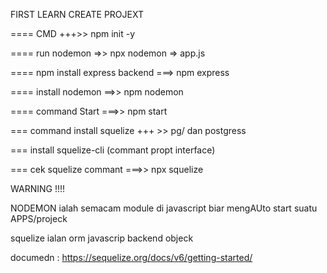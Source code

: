 FIRST LEARN CREATE PROJEXT

==== CMD +++>> npm init -y

==== run nodemon =>> npx nodemon <name-file>=> app.js

==== npm install express backend ===> npm express

==== install nodemon ==>> npm nodemon

==== command Start ===>> npm start

=== command install squelize  +++ >> pg/  dan postgress

=== install squelize-cli (commant propt interface)

=== cek squelize commant ===>> npx squelize



WARNING !!!!

NODEMON ialah semacam module di javascript biar mengAUto start suatu APPS/projeck

squelize ialan orm javascrip  backend objeck

documedn : https://sequelize.org/docs/v6/getting-started/





